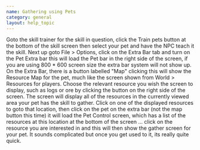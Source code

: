 ```yaml
---
name: Gathering using Pets
category: general
layout: help_topic
---
```

Goto the skill trainer for the skill in question, click the Train pets button at the bottom of the skill screen then select your pet and have the NPC teach it the skill. Next up goto File > Options, click on the Extra Bar tab and turn on the Pet Extra bar this will load the Pet bar in the right side of the screen, if you are using 800 \* 600 screen size the extra bar system will not show up. On the Extra Bar, there is a button labelled "Map" clicking this will show the Resource Map for the pet, much like the screen shown from World > Resources for players. Choose the relevant resource you wish the screen to display, such as logs or ore by clicking the button on the right side of the screen. The screen will display all of the resources in the currently viewed area your pet has the skill to gather. Click on one of the displayed resources to goto that location, then click on the pet on the extra bar (not the map button this time) it will load the Pet Control screen, which has a list of the resources at this location at the bottom of the screen ... click on the resource you are interested in and this will then show the gather screen for your pet. It sounds complicated but once you get used to it, its really quite quick.